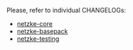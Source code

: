 Please, refer to individual CHANGELOGs:

* [netzke-core](https://github.com/netzke/netzke-core/blob/master/CHANGELOG.md)
* [netzke-basepack](https://github.com/netzke/netzke-basepack/blob/master/CHANGELOG.md)
* [netzke-testing](https://github.com/netzke/netzke-testing/blob/master/CHANGELOG.md)
